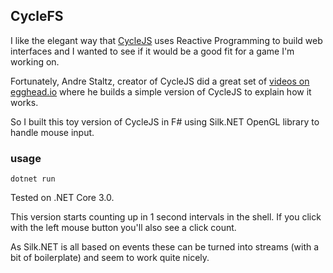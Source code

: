 ## CycleFS

I like the elegant way that [CycleJS](cyclejs.org) uses Reactive Programming to build web
interfaces and I wanted to see if it would be a good fit for a game I'm working
on.

Fortunately, Andre Staltz, creator of CycleJS did a great set of 
[videos on egghead.io](https://egghead.io/courses/cycle-js-fundamentals) where 
he builds a simple version of CycleJS to explain how it works.

So I built this toy version of CycleJS in F# using Silk.NET OpenGL library to
handle mouse input.

### usage

    dotnet run

Tested on .NET Core 3.0.

This version starts counting up in 1 second intervals in the shell. If you click
with the left mouse button you'll also see a click count. 

As Silk.NET is all based on events these can be turned into streams (with a bit
of boilerplate) and seem to work quite nicely.

